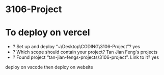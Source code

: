 # 3106-Project

# To deploy on vercel

- ? Set up and deploy “~\Desktop\CODING\3106-Project”? yes
- ? Which scope should contain your project? Tan Jian Feng's projects
- ? Found project “tan-jian-fengs-projects/3106-project”. Link to it? yes

deploy on vscode then deploy on website
